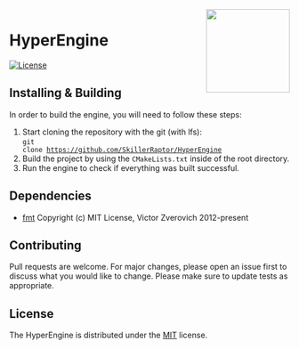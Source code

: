 <img src="./Development/Images/Branding.png" align="right" width="150"/>

# HyperEngine
[![License](https://img.shields.io/badge/license-MIT-yellow)](https://github.com/SkillerRaptor/HyperEngine/blob/master/LICENSE)

## Installing & Building
In order to build the engine, you will need to follow these steps:
 1.  Start cloning the repository with the git (with lfs): <br><code>git clone <a href="https://github.com/SkillerRaptor/HyperEngine">https://github.com/SkillerRaptor/HyperEngine</a></code>
 2.  Build the project by using the `CMakeLists.txt` inside of the root directory.
 3.  Run the engine to check if everything was built successful.

## Dependencies
-   [fmt](https://github.com/fmtlib/fmt/blob/master/LICENSE.rst) Copyright (c) MIT License, Victor Zverovich 2012-present

## Contributing
Pull requests are welcome. For major changes, please open an issue first to discuss what you would like to change.
Please make sure to update tests as appropriate.

## License
The HyperEngine is distributed under the [MIT](https://github.com/SkillerRaptor/HyperEngine/blob/master/LICENSE) license.
